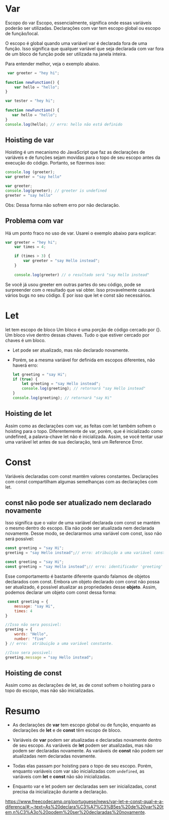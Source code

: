# Var
Escopo do var
Escopo, essencialmente, significa onde essas variáveis poderão ser utilizadas. Declarações com var tem escopo global ou escopo de função/local.

O escopo é global quando uma variável var é declarada fora de uma função. Isso significa que qualquer variável que seja declarada com var fora de um bloco de função pode ser utilizada na janela inteira.

Para entender melhor, veja o exemplo abaixo.

~~~javascript 
 var greeter = "hey hi";
    
function newFunction() {
    var hello = "hello";
}
~~~

 ~~~javascript
 var tester = "hey hi";
    
function newFunction() {
    var hello = "hello";
}
console.log(hello); // erro: hello não está definido
 ~~~

## Hoisting de var
Hoisting é um mecanismo do JavaScript que faz as declarações de variáveis e de funções sejam movidas para o topo de seu escopo antes da execução do código. Portanto, se fizermos isso:

 ~~~javascript
console.log (greeter);
var greeter = "say hello"
 ~~~

 ~~~javascript
 var greeter;
console.log(greeter); // greeter is undefined
greeter = "say hello"
 ~~~

 Obs: Dessa forma não sofrem erro por não declaração. 

## Problema com var
Há um ponto fraco no uso de var. Usarei o exemplo abaixo para explicar:

~~~javascript
var greeter = "hey hi";
    var times = 4;

    if (times > 3) {
        var greeter = "say Hello instead"; 
    }
    
    console.log(greeter) // o resultado será "say Hello instead"
~~~

Se você já usou greeter em outras partes do seu código, pode se surpreender com o resultado que vai obter. Isso provavelmente causará vários bugs no seu código. É por isso que let e const são necessários.

# Let
let tem escopo de bloco
Um bloco é uma porção de código cercado por {}. Um bloco vive dentro dessas chaves. Tudo o que estiver cercado por chaves é um bloco.

- Let pode ser atualizado, mas não declarado novamente.

- Porém, se a mesma variável for definida em escopos diferentes, não haverá 
erro:
    ~~~javascript
    let greeting = "say Hi";
    if (true) {
        let greeting = "say Hello instead";
        console.log(greeting); // retornará "say Hello instead"
    }
    console.log(greeting); // retornará "say Hi"
    ~~~

## Hoisting de let
Assim como as declarações com var, as feitas com let também sofrem o hoisting para o topo. Diferentemente de var, porém, que é inicializado como undefined, a palavra-chave let não é inicializada. Assim, se você tentar usar uma variável let antes de sua declaração, terá um Reference Error.

# Const
Variáveis declaradas com const mantêm valores constantes. Declarações com const compartilham algumas semelhanças com as declarações com let.

## const não pode ser atualizado nem declarado novamente
Isso significa que o valor de uma variável declarada com const se mantém o mesmo dentro do escopo. Ela não pode ser atualizada nem declarada novamente. Desse modo, se declararmos uma variável com const, isso não será possível:

~~~javascript
const greeting = "say Hi";
greeting = "say Hello instead";// erro: atribuição a uma variável constante. 
~~~

~~~javascript
const greeting = "say Hi";
const greeting = "say Hello instead";// erro: identificador 'greeting' já foi declarado
~~~

Esse comportamento é bastante diferente quando falamos de objetos declarados com const. Embora um objeto declarado com const não possa ser atualizado, é possível atualizar as propriedades desse **objeto**. Assim, podemos declarar um objeto com const dessa forma:

~~~javascript
 const greeting = {
    message: "say Hi",
    times: 4
}

//Isso não sera possivel:
greeting = {
    words: "Hello",
    number: "five"
} // erro:  atribuição a uma variável constante.

//Isso sera possivel: 
greeting.message = "say Hello instead";
~~~

## Hoisting de const
Assim como as declarações de let, as de const sofrem o hoisting para o topo do escopo, mas não são inicializadas.

# Resumo 
- As declarações de **var** tem escopo global ou de função, enquanto as declarações de **let** e de **const** têm escopo de bloco.

- Variáveis de **var** podem ser atualizadas e declaradas novamente dentro de seu escopo. As variáveis de **let** podem ser atualizadas, mas não podem ser declaradas novamente. As variáveis de **const** não podem ser atualizadas nem declaradas novamente.

- Todas elas passam por hoisting para o topo de seu escopo. Porém, enquanto variáveis com var são inicializadas com `undefined`, as variáveis com **let** e **const** não são inicializadas.

- Enquanto var e let podem ser declaradas sem ser inicializadas, const precisa da inicialização durante a declaração.





















https://www.freecodecamp.org/portuguese/news/var-let-e-const-qual-e-a-diferenca/#:~:text=As%20declara%C3%A7%C3%B5es%20de%20var%20tem,n%C3%A3o%20podem%20ser%20declaradas%20novamente.